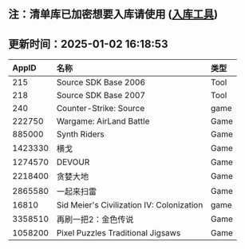 ## 注：清单库已加密想要入库请使用 ([入库工具](https://github.com/BlankTMing/ManifestAutoUpdate/releases))

## 更新时间：2025-01-02 16:18:53
| AppID | 名称 | 类型  |
| :-------------------- | :----------------------------- | :----------- |
| 215 | Source SDK Base 2006| Tool |
| 218 | Source SDK Base 2007| Tool |
| 240 | Counter-Strike: Source| game |
| 222750 | Wargame: AirLand Battle| Game |
| 885000 | Synth Riders| Game |
| 1423330 | 横戈| Game |
| 1274570 | DEVOUR| Game |
| 2218400 | 贪婪大地| Game |
| 2865580 | 一起来扫雷| Game |
| 16810 | Sid Meier's Civilization IV: Colonization| game |
| 3358510 | 再刷一把2：金色传说| Game |
| 1058200 | Pixel Puzzles Traditional Jigsaws| Game |
